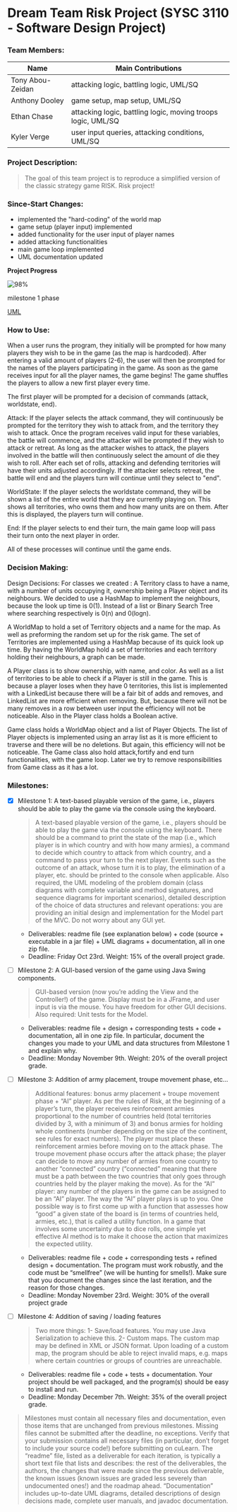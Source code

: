 # **Dream Team Risk Project (SYSC 3110 - Software Design Project)**

### Team Members:
Name | Main Contributions
------------ | -------------
Tony Abou-Zeidan | attacking logic, battling logic, UML/SQ
Anthony Dooley | game setup, map setup, UML/SQ
Ethan Chase | attacking logic, battling logic, moving troops logic, UML/SQ
Kyler Verge | user input queries, attacking conditions, UML/SQ

### Project Description:
>The goal of this team project is to reproduce a simplified version of the classic strategy game RISK.
> Risk project!

### Since-Start Changes:
 - implemented the "hard-coding" of the world map
 - game setup (player input) implemented
 - added functionality for the user input of player names
 - added attacking functionalities
 - main game loop implemented
 - UML documentation updated
 
**Project Progress**

![98%](https://progress-bar.dev/98)

milestone 1 phase

[UML](https://lucid.app/invitations/accept/fdd00eb0-1f04-4212-8db9-c9dd045a9c40)

### How to Use:
When a user runs the program, they initially will be prompted for how many players they wish to be in the game (as the map is hardcoded).
After entering a valid amount of players (2-6), the user will then be prompted for the names of the players participating in the game.
As soon as the game receives input for all the player names, the game begins! The game shuffles the players to allow a new first player every time.
 
 The first player will be prompted for a decision of commands (attack, worldstate, end).
 
 Attack:
    If the player selects the attack command, they will continuously be prompted for the territory they wish to attack from, and the territory they wish to attack.
    Once the program receives valid input for these variables, the battle will commence, and the attacker will be prompted if they wish to attack or retreat.
    As long as the attacker wishes to attack, the players involved in the battle will then continuously select the amount of die they wish to roll. 
    After each set of rolls, attacking and defending territories will have their units adjusted accordingly.
    If the attacker selects retreat, the battle will end and the players turn will continue until they select to "end".
    
 WorldState:
    If the player selects the worldstate command, they will be shown a list of the entire world that they are currently playing on.
    This shows all territories, who owns them and how many units are on them.
    After this is displayed, the players turn will continue.
    
 End:
    If the player selects to end their turn, the main game loop will pass their turn onto the next player in order.
   
 All of these processes will continue until the game ends.
   
### Decision Making:
Design Decisions:
For classes we created :
A Territory class to have a name, with a number of units occupying it, ownership being a Player object and its neighbours. We decided to use a HashMap to implement the neighbours, because the look up time is 0(1).  Instead of a list or Binary Search Tree where searching respectively is 0(n) and 0(logn).

A WorldMap to hold a set of Territory objects and a name for the map. As well as preforming the random set up for the risk game. The set of Territories are implemented using a HashMap because of its quick look up time. By having the WorldMap hold a set of territories and each territory holding their neighbours, a graph can be made.

A Player class is to show ownership, with name, and color. As well as a list of territories to be able to check if a Player is still in the game. This is because a player loses when they have 0 territories, this list is implemented with a LinkedList because there will be a fair bit of adds and removes, and LinkedList are more efficient when removing. But, because there will not be many removes in a row between user input the efficiency will not be noticeable. Also in the Player class holds a Boolean active.

Game class holds a WorldMap object and a list of Player Objects. The list of Player objects is implemented using an array list as it is more efficient to traverse and there will be no deletions. But again, this efficiency will not be noticeable. The Game class also hold attack,fortify and end turn functionalities, with the game loop. 
    Later we try to remove responsibilities from Game class as it has a lot.
    
### Milestones:
- [x] Milestone 1: A text-based playable version of the game, i.e., players should be able to play the game via the console using the keyboard.
    >A text-based playable version of the game, i.e., players should be able to
     play the game via the console using the keyboard. There should be a command to print
     the state of the map (i.e., which player is in which country and with how many armies), a
     command to decide which country to attack from which country, and a command to pass
     your turn to the next player. Events such as the outcome of an attack, whose turn it is to
     play, the elimination of a player, etc. should be printed to the console when applicable.
     Also required, the UML modeling of the problem domain (class diagrams with complete
     variable and method signatures, and sequence diagrams for important scenarios), detailed
     description of the choice of data structures and relevant operations: you are providing an
     initial design and implementation for the Model part of the MVC. Do not worry about
     any GUI yet.
    - Deliverables: readme file (see explanation below) + code (source + executable in
      a jar file) + UML diagrams + documentation, all in one zip file. 
    - Deadline: Friday Oct 23rd. Weight: 15% of the overall project grade.
    
- [ ] Milestone 2: A GUI-based version of the game using Java Swing components.
    > GUI-based version (now you’re adding the View and the Controller!) of the
      game. Display must be in a JFrame, and user input is via the mouse. You have freedom
      for other GUI decisions. Also required: Unit tests for the Model. 
    - Deliverables: readme file + design + corresponding tests + code + documentation,
      all in one zip file. In particular, document the changes you made to your UML
      and data structures from Milestone 1 and explain why. 
    - Deadline: Monday November 9th. Weight: 20% of the overall project grade.

- [ ] Milestone 3: Addition of army placement, troupe movement phase, etc...
    >  Additional features: bonus army placement + troupe movement phase +
      “AI” player. As per the rules of Risk, at the beginning of a player’s turn, the player
      receives reinforcement armies proportional to the number of countries held (total
      territories divided by 3, with a minimum of 3) and bonus armies for holding whole 
      continents (number depending on the size of the continent, see rules for exact numbers).
      The player must place these reinforcement armies before moving on to the attack phase.
      The troupe movement phase occurs after the attack phase; the player can decide to move
      any number of armies from one country to another “connected” country (“connected”
      meaning that there must be a path between the two countries that only goes through
      countries held by the player making the move). As for the “AI” player: any number of the
      players in the game can be assigned to be an “AI” player. The way the “AI” player plays
      is up to you. One possible way is to first come up with a function that assesses how
      “good” a given state of the board is (in terms of countries held, armies, etc.), that is called
      a utility function. In a game that involves some uncertainty due to dice rolls, one simple
      yet effective AI method is to make it choose the action that maximizes the expected
      utility. 
    - Deliverables: readme file + code + corresponding tests + refined design +
      documentation. The program must work robustly, and the code must be “smellfree” (we will be hunting for smells!). Make sure that you document the changes
      since the last iteration, and the reason for those changes.
    - Deadline: Monday November 23rd. Weight: 30% of the overall project grade
- [ ] Milestone 4: Addition of saving / loading features
    > Two more things: 1- Save/load features. You may use Java Serialization to
     achieve this. 2- Custom maps. The custom map may be defined in XML or JSON format.
     Upon loading of a custom map, the program should be able to reject invalid maps, e.g.
     maps where certain countries or groups of countries are unreachable.
    - Deliverables: readme file + code + tests + documentation. Your project should be
      well packaged, and the program(s) should be easy to install and run.
    - Deadline: Monday December 7th. Weight: 35% of the overall project grade.

> Milestones must contain all necessary files and documentation, even those items that are
  unchanged from previous milestones. Missing files cannot be submitted after the
  deadline, no exceptions. Verify that your submission contains all necessary files (in
  particular, don’t forget to include your source code!) before submitting on cuLearn.
  The “readme” file, listed as a deliverable for each iteration, is typically a short text file
  that lists and describes: the rest of the deliverables, the authors, the changes that were
  made since the previous deliverable, the known issues (known issues are graded less
  severely than undocumented ones!) and the roadmap ahead.
  “Documentation” includes up-to-date UML diagrams, detailed descriptions of design
  decisions made, complete user manuals, and javadoc documentation.

